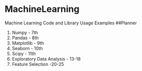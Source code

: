 # MachineLearning
Machine Learning Code and Library Usage Examples
##Planner
1. Numpy - 7th
2. Pandas - 8th
3. Matplotlib - 9th
4. Seaborn - 10th
5. Scipy - 11th
6. Exploratory Data Analysis - 13-18
7. Feature Selection -20-25
